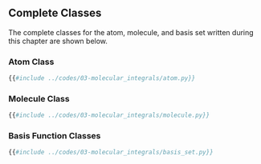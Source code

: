 ## Complete Classes

The complete classes for the atom, molecule, and basis set written during
this chapter are shown below.

### Atom Class
```python
{{#include ../codes/03-molecular_integrals/atom.py}}
```

### Molecule Class
```python
{{#include ../codes/03-molecular_integrals/molecule.py}}
```

### Basis Function Classes
```python
{{#include ../codes/03-molecular_integrals/basis_set.py}}
```

